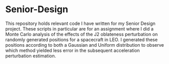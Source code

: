 # Senior-Design
This repository holds relevant code I have written for my Senior Design project. These scripts in particular are for an assignment where I did a Monte Carlo analysis of the effects of the J2 oblateness perturbation on randomly generated positions for a spacecraft in LEO. I generated these positions according to both a Gaussian and Uniform distribution to observe which method yielded less error in the subsequent acceleration perturbation estimation.
